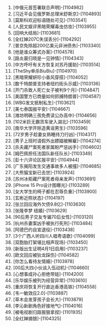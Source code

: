 
1. [中俄元首签署联合声明]-[1104982]
1. [习近平会见俄罗斯总理米舒斯京]-[1104893]
1. [莫斯科欢迎标语随处可见]-[1103541]
1. [人民文娱评黑暗荣耀毒虫仿妆]-[1103955]
1. [回响大结局]-[1103681]
1. [全红婵207C失误丢分]-[1104292]
1. [普京免除超200亿美元非洲债务]-[1103340]
1. [他是谁众筹式办案]-[1104578]
1. [路炎晨归晓是一见钟情]-[1104343]
1. [中方呼吁有关方恢复对苏丹援助]-[1103514]
1. [TheShy单杀BiuBiu]-[1104970]
1. [黑暗荣耀妍珍小香风穿搭]-[1104052]
1. [数千特朗普支持者纽约街头示威]-[1103136]
1. [开门杀致人死亡女子被判9个月]-[1104847]
1. [美国警方已商量如何抓捕特朗普]-[1104587]
1. [WBG发文抵制私生]-[1103621]
1. [美七泰国报平安]-[1104667]
1. [潍坊明确三孩免费读公办高中]-[1104656]
1. [102米巨无霸货车驶入湖北]-[1103459]
1. [南华大学开除造黄谣男生]-[1103596]
1. [72岁男子趁妻女熟睡持刀行凶]-[1104317]
1. [男子上班时请假外出嫖娼被解雇]-[1104274]
1. [杀夫藏尸案死者家属盼严惩凶手]-[1104602]
1. [姆巴佩担任法国队新任队长]-[1103349]
1. [彭十六评论区报平安]-[1104944]
1. [广东揭阳发生交通事故多人被撞]-[1104685]
1. [大熊猫宝新已去世]-[1103924]
1. [苏州冰柜藏尸案死者母亲发声]-[1103691]
1. [iPhone 15 Pro设计图曝光]-[1103289]
1. [女大学生的椅子都在忍辱负重]-[1103900]
1. [玄彬近照状态]-[1104197]
1. [张兰回应海外欠债9.8亿]-[1103630]
1. [张隆李梦 结婚]-[1103629]
1. [90后男子交友专骗70后女性]-[1103120]
1. [杭州杀妻案凶手被执行死刑]-[1103484]
1. [阿德巴约自宣退役]-[1103438]
1. [3个广西人听四川人唱粤语歌]-[1104099]
1. [双胞胎打架堪比相声现场]-[1103450]
1. [新版出生证明4月1日启用]-[1103237]
1. [欧文回应被狄龙踩伤]-[1104582]
1. [你怎么看待友情婚]-[1103978]
1. [00后大四小伙谈入伍动机]-[1104660]
1. [心想事成孙心拒绝带娃]-[1104200]
1. [乐华娱乐被列为经营异常]-[1103610]
1. [重庆将恢复开行直达香港高铁]-[1104558]
1. [韦一敏效应2.0]-[1103887]
1. [草木会发芽孩子会长大]-[1103879]
1. [李沁新剧角色好接地气]-[1104016]
1. [被电视剧归路狠狠拿捏]-[1101935]
1. [全红婵摘银]-[1104325]